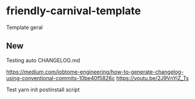 # friendly-carnival-template
Template geral

## New
Testing auto CHANGELOG.md

https://medium.com/jobtome-engineering/how-to-generate-changelog-using-conventional-commits-10be40f5826c
https://youtu.be/2J9VnYiZ_Ts

Test yarn init postinstall script